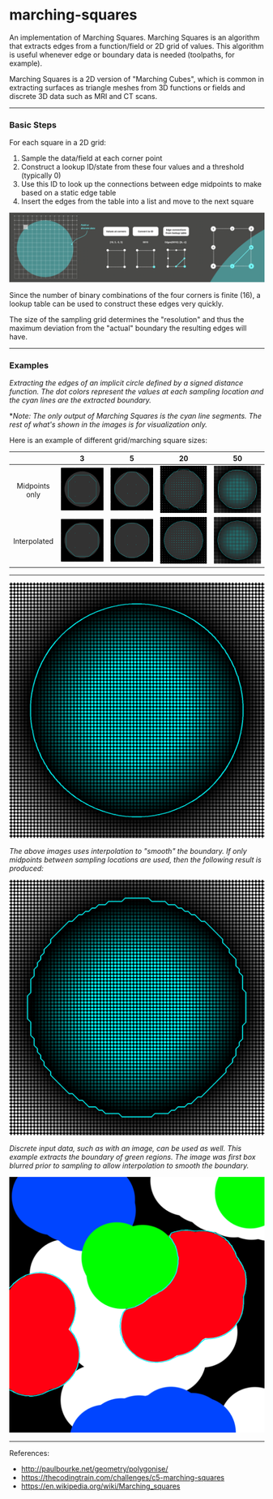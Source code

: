 # marching-squares

An implementation of Marching Squares. Marching Squares is an algorithm that extracts edges from a function/field or 2D grid of values. This algorithm is useful whenever edge or boundary data is needed (toolpaths, for example). 

Marching Squares is a 2D version of "Marching Cubes", which is common in extracting surfaces as triangle meshes from 3D functions or fields and discrete 3D data such as MRI and CT scans.

---

### Basic Steps

For each square in a 2D grid:
1. Sample the data/field at each corner point
2. Construct a lookup ID/state from these four values and a threshold (typically 0)
3. Use this ID to look up the connections between edge midpoints to make based on a static edge table
4. Insert the edges from the table into a list and move to the next square
    
<img src="sample-images/banner.png">



Since the number of binary combinations of the four corners is finite (16), a lookup table can be used to construct these edges very quickly.

The size of the sampling grid determines the "resolution" and thus the maximum deviation from the "actual" boundary the resulting edges will have.

---
### Examples

*Extracting the edges of an implicit circle defined by a signed distance function. The dot colors represent the values at each sampling location and the cyan lines are the extracted boundary.*

**Note: The only output of Marching Squares is the cyan line segments. The rest of what's shown in the images is for visualization only.*

Here is an example of different grid/marching square sizes:

||3|5|20|50|
|:--:|:--:|:--:|:--:|:--:|
|Midpoints only|<img src="sample-images/marched3_nointerp.png">|<img src="sample-images/marched5_nointerp.png">|<img src="sample-images/marched20_nointerp.png">|<img src="sample-images/marched50_nointerp.png">|
|Interpolated|<img src="sample-images/marched3.png">|<img src="sample-images/marched5.png">|<img src="sample-images/marched20.png">|<img src="sample-images/marched50.png">|

---

<img src="sample-images/marched_circle.png">

*The above images uses interpolation to "smooth" the boundary. If only midpoints between sampling locations are used, then the following result is produced:*

<img src="sample-images/marched_no_interp.png">

*Discrete input data, such as with an image, can be used as well. This example extracts the boundary of green regions. The image was first box blurred prior to sampling to allow interpolation to smooth the boundary.*

<img src="sample-images/marched_img_red.png">

---

References: 
- http://paulbourke.net/geometry/polygonise/
- https://thecodingtrain.com/challenges/c5-marching-squares
- https://en.wikipedia.org/wiki/Marching_squares